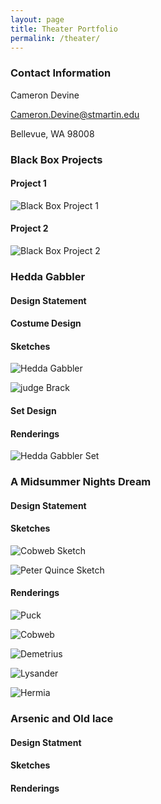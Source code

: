 ```yaml
---
layout: page
title: Theater Portfolio
permalink: /theater/
---
```


### Contact Information

Cameron Devine

<a href="mailto:Cameron.Devine@stmartin.edu">Cameron.Devine@stmartin.edu</a>

Bellevue, WA 98008

### Black Box Projects

#### Project 1

![Black Box Project 1](/images/BlackBox1.jpg)

#### Project 2

![Black Box Project 2](/images/BlackBox2.jpg)

### Hedda Gabbler

#### Design Statement

#### Costume Design

#### Sketches

![Hedda Gabbler](/images/hedda.jpg)

![judge Brack](/images/brack.jpg)

#### Set Design

#### Renderings

![Hedda Gabbler Set](/images/HeddaSet.jpg)

### A Midsummer Nights Dream

#### Design Statement

#### Sketches

![Cobweb Sketch](/images/CobwebSketch.jpg)

![Peter Quince Sketch](/images/PeterQuinceSketch.jpg)

#### Renderings

![Puck](/images/puck.jpg)

![Cobweb](/images/cobweb.jpg)

![Demetrius](/images/demetrius.jpg)

![Lysander](/images/lysander.jpg)

![Hermia](/images/hermia.jpg)

### Arsenic and Old lace

#### Design Statment

#### Sketches

#### Renderings
